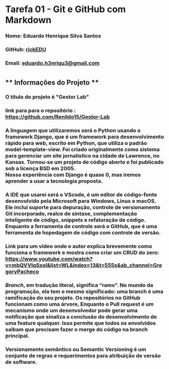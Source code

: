 # **Tarefa 01 - Git e GitHub com Markdown**

### Nome: Eduardo Henrique Silva Santos
### GitHub: [rickEDU](https://github.com/rickEDU)
### Email: eduardo.h3nriqu3@gmail.com
#
## ** Informações do Projeto ** <br/>

### O título do projeto é "**Gestor Lab**"

### link para para o repositório : https://github.com/Renildo15/Gestor-Lab


### A linguagem que utilizaremos será o **Python** usando o framework **Django**, que é um framework para desenvolvimento rápido para web, escrito em Python, que utiliza o padrão model-template-view. Foi criado originalmente como sistema para gerenciar um site jornalístico na cidade de Lawrence, no Kansas. Tornou-se um projeto de código aberto e foi publicado sob a licença BSD em 2005. <br/>Nossa experiência com Django é quase 0, mas iremos aprender a usar a tecnologia proposta.


### A **IDE** que usarei será o **VScode**, é um editor de código-fonte desenvolvido pela Microsoft para Windows, Linux e macOS. Ele inclui suporte para depuração, controle de versionamento Git incorporado, realce de sintaxe, complementação inteligente de código, snippets e refatoração de código. Enquanto a **ferramenta de controle** será o **GitHub**, que é uma ferramenta de hopedagem de código com controle de versão.

### Link para um vídeo onde o autor explica brevemente como funciona o framework e mostra como criar um **CRUD** do zero: https://www.youtube.com/watch?v=mbQVVIqSxoI&list=WL&index=13&t=555s&ab_channel=GregoryPacheco


### *Branch*, em tradução literal, significa “ramo”. No mundo da programação, ela tem o mesmo significado: uma branch é uma ramificação do seu projeto. Os repositórios no GitHub funcionam como uma árvore, Enquanto o **Pull request** é um mecanismo onde um desenvolvedor pode gerar uma notificação que sinaliza a conclusão do desenvolvimento de uma feature qualquer. Isso permite que todos os envolvidos saibam que precisam fazer o merge do código na branch principal.

###  **Versionamento semântico** ou Semantic Versioning é um conjunto de regras e requerimentos para atribuição de versão de software.
